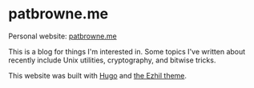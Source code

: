 # patbrowne.me

Personal website: [patbrowne.me](https://patbrowne.me/)

This is a blog for things I'm interested in. Some topics I've written about
recently include Unix utilities, cryptography, and bitwise tricks.

This website was built with [Hugo](https://gohugo.io/) and
[the Ezhil theme](https://github.com/pbrowne011/ezhil).

